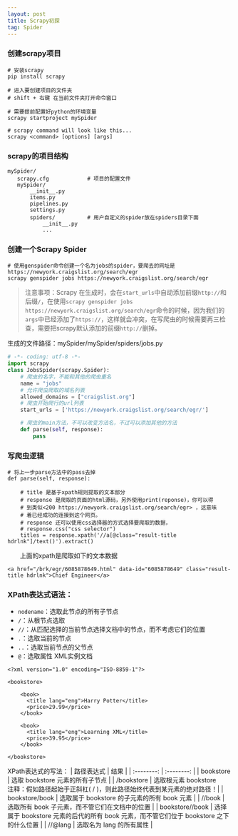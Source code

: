 ```yaml
---
layout: post
title: Scrapy初探
tag: Spider
---
```


### 创建scrapy项目
```
# 安装scrapy
pip install scrapy

# 进入要创建项目的文件夹
# shift + 右键 在当前文件夹打开命令窗口

# 需要提前配置好python的环境变量
scrapy startproject mySpider

# scrapy command will look like this...
scrapy <command> [options] [args]
```
### scrapy的项目结构
```
mySpider/
   scrapy.cfg            # 项目的配置文件
   mySpider/
       __init__.py
       items.py
       pipelines.py
       settings.py
       spiders/          # 用户自定义的spider放在spiders目录下面
           __init__.py
           ...
```

### 创建一个Scrapy Spider
```
# 使用genspider命令创建一个名为jobs的spider，要爬去的网址是 https://newyork.craigslist.org/search/egr
scrapy genspider jobs https://newyork.craigslist.org/search/egr
```
> 注意事项：Scrapy 在生成时，会在`start_urls`中自动添加前缀`http://`和后缀`/`，在使用`scrapy genspider jobs https://newyork.craigslist.org/search/egr`命令的时候，因为我们的`args`中已经添加了`https://`，这样就会冲突，在写爬虫的时候需要再三检查，需要把scrapy默认添加的前缀`http://`删掉。

生成的文件路径：mySpider/mySpider/spiders/jobs.py
```python
# -*- coding: utf-8 -*-
import scrapy
class JobsSpider(scrapy.Spider):
    # 爬虫的名字，不能和其他的爬虫重名
    name = "jobs" 
    # 允许爬虫爬取的域名列表
    allowed_domains = ["craigslist.org"] 
    # 爬虫开始爬行的url列表
    start_urls = ['https://newyork.craigslist.org/search/egr/']

    # 爬虫的main方法，不可以改变方法名，不过可以添加其他的方法
    def parse(self, response):
        pass

```

### 写爬虫逻辑
```
# 将上一步parse方法中的pass去掉
def parse(self, response):
    
    # title 是基于xpath规则提取的文本部分
    # response 是爬取的页面的html源码，另外使用print(reponse)，你可以得
    # 到类似<200 https://newyork.craigslist.org/search/egr> ，这意味
    # 着已经成功的连接到这个网页。
    # response 还可以使用css选择器的方式选择要爬取的数据，
    # response.css("css selector")
    titles = response.xpath('//a[@class="result-title hdrlnk"]/text()').extract()

```
　　上面的xpath是爬取如下的文本数据
```
<a href="/brk/egr/6085878649.html" data-id="6085878649" class="result-title hdrlnk">Chief Engineer</a>
```
### XPath表达式语法：
* `nodename`：选取此节点的所有子节点
* `/`：从根节点选取
* `//`：从匹配选择的当前节点选择文档中的节点，而不考虑它们的位置
* `.`：选取当前的节点
* `..`：选取当前节点的父节点
* `@`：选取属性
XML实例文档
```
<?xml version="1.0" encoding="ISO-8859-1"?>

<bookstore>
    
    <book>
      <title lang="eng">Harry Potter</title>
      <price>29.99</price>
    </book>

    <book>
      <title lang="eng">Learning XML</title>
      <price>39.95</price>
    </book>

</bookstore>
```
XPath表达式的写法：
| 路径表达式 | 结果 |
| :--------: | :--------: |
| bookstore | 选取 bookstore 元素的所有子节点 |
| /bookstore | 选取根元素 bookstore <br> 注释：假如路径起始于正斜杠( / )，则此路径始终代表到某元素的绝对路径！|
| bookstore/book | 选取属于 bookstore 的子元素的所有 book 元素 |
| //book | 选取所有 book 子元素，而不管它们在文档中的位置 |
| bookstore//book | 选择属于 bookstore 元素的后代的所有 book 元素，而不管它们位于 bookstore 之下的什么位置 |
| //@lang | 选取名为 lang 的所有属性 |